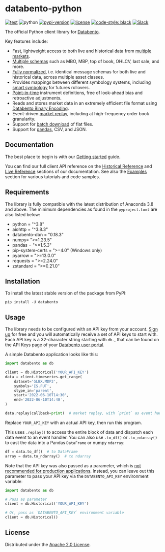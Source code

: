 # databento-python

[![test](https://github.com/databento/databento-python/actions/workflows/test.yml/badge.svg?branch=dev)](https://github.com/databento/databento-python/actions/workflows/test.yml)
![python](https://img.shields.io/badge/python-3.8+-blue.svg)
[![pypi-version](https://img.shields.io/pypi/v/databento)](https://pypi.org/project/databento)
[![license](https://img.shields.io/github/license/databento/databento-python?color=blue)](./LICENSE)
[![code-style: black](https://img.shields.io/badge/code%20style-black-000000.svg)](https://github.com/psf/black)
[![Slack](https://img.shields.io/badge/join_Slack-community-darkblue.svg?logo=slack)](https://join.slack.com/t/databento-hq/shared_invite/zt-24oqyrub9-MellISM2cdpQ7s_7wcXosw)

The official Python client library for [Databento](https://databento.com).

Key features include:
- Fast, lightweight access to both live and historical data from [multiple markets](https://databento.com/docs/faqs/venues-and-publishers).
- [Multiple schemas](https://databento.com/docs/schemas-and-data-formats/whats-a-schema?historical=python&live=python) such as MBO, MBP, top of book, OHLCV, last sale, and more.
- [Fully normalized](https://databento.com/docs/standards-and-conventions/normalization?historical=python&live=python), i.e. identical message schemas for both live and historical data, across multiple asset classes.
- Provides mappings between different symbology systems, including [smart symbology](https://databento.com/docs/api-reference-historical/basics/symbology?historical=python&live=python) for futures rollovers.
- [Point-in-time]() instrument definitions, free of look-ahead bias and retroactive adjustments.
- Reads and stores market data in an extremely efficient file format using [Databento Binary Encoding](https://databento.com/docs/standards-and-conventions/databento-binary-encoding?historical=python&live=python).
- Event-driven [market replay](https://databento.com/docs/api-reference-historical/helpers/bento-replay?historical=python&live=python), including at high-frequency order book granularity.
- Support for [batch download](https://databento.com/docs/faqs/streaming-vs-batch-download?historical=python&live=python) of flat files.
- Support for [pandas](https://pandas.pydata.org/docs/), CSV, and JSON.

## Documentation
The best place to begin is with our [Getting started](https://databento.com/docs/quickstart?historical=python&live=python) guide.

You can find our full client API reference on the [Historical Reference](https://databento.com/docs/api-reference-historical?historical=python&live=python) and
[Live Reference](https://databento.com/docs/reference-live?historical=python&live=python) sections of our documentation. See also the
[Examples](https://databento.com/docs/examples?historical=python&live=python) section for various tutorials and code samples.

## Requirements
The library is fully compatible with the latest distribution of Anaconda 3.8 and above.
The minimum dependencies as found in the `pyproject.toml` are also listed below:
- python = "^3.8"
- aiohttp = "^3.8.3"
- databento-dbn = "0.18.3"
- numpy= ">=1.23.5"
- pandas = ">=1.5.3"
- pip-system-certs = ">=4.0" (Windows only)
- pyarrow = ">=13.0.0"
- requests = ">=2.24.0"
- zstandard = ">=0.21.0"

## Installation
To install the latest stable version of the package from PyPI:

    pip install -U databento

## Usage
The library needs to be configured with an API key from your account.
[Sign up](https://databento.com/signup) for free and you will automatically
receive a set of API keys to start with. Each API key is a 32-character
string starting with `db-`, that can be found on the API Keys page of your [Databento user portal](https://databento.com/platform/keys).

A simple Databento application looks like this:

```python
import databento as db

client = db.Historical('YOUR_API_KEY')
data = client.timeseries.get_range(
    dataset='GLBX.MDP3',
    symbols='ES.FUT',
    stype_in='parent',
    start='2022-06-10T14:30',
    end='2022-06-10T14:40',
)

data.replay(callback=print)  # market replay, with `print` as event handler
```

Replace `YOUR_API_KEY` with an actual API key, then run this program.

This uses `.replay()` to access the entire block of data
and dispatch each data event to an event handler. You can also use
`.to_df()` or `.to_ndarray()` to cast the data into a Pandas `DataFrame` or numpy `ndarray`:

```python
df = data.to_df()  # to DataFrame
array = data.to_ndarray()  # to ndarray
```

Note that the API key was also passed as a parameter, which is
[not recommended for production applications](https://databento.com/docs/portal/api-keys?historical=python&live=python).
Instead, you can leave out this parameter to pass your API key via the `DATABENTO_API_KEY` environment variable:

```python
import databento as db

# Pass as parameter
client = db.Historical('YOUR_API_KEY')

# Or, pass as `DATABENTO_API_KEY` environment variable
client = db.Historical()
```

## License
Distributed under the [Apache 2.0 License](https://www.apache.org/licenses/LICENSE-2.0.html).
